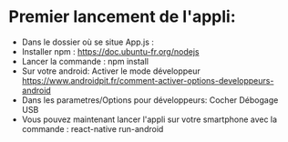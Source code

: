 # Premier lancement de l'appli:

* Dans le dossier où se situe App.js : 
* Installer npm : https://doc.ubuntu-fr.org/nodejs
* Lancer la commande : npm install
* Sur votre android: Activer le mode développeur https://www.androidpit.fr/comment-activer-options-developpeurs-android
* Dans les parametres/Options pour développeurs: Cocher Débogage USB 
* Vous pouvez maintenant lancer l'appli sur votre smartphone avec la commande : react-native run-android

